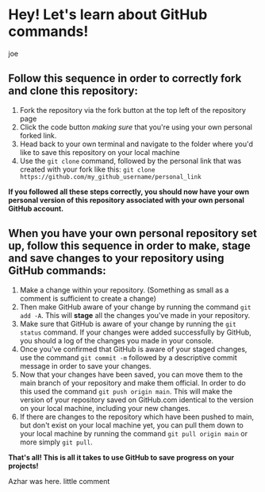 # Hey! Let's learn about GitHub commands! 
joe 
## Follow this sequence in order to correctly fork and clone this repository:

1. Fork the repository via the fork button at the top left of the repository page
2. Click the code button *making sure* that you're using your own personal forked link.
3. Head back to your own terminal and navigate to the folder where you'd like to save this repository on your local machine
4. Use the `git clone` command, followed by the personal link that was created with your fork like this: `git clone https://github.com/my_github_username/personal_link`

**If you followed all these steps correctly, you should now have your own personal version of this repository associated with your own personal GitHub account.**


## When you have your own personal repository set up, follow this sequence in order to make, stage and save changes to your repository using GitHub commands:

1. Make a change within your repository. (Something as small as a comment is sufficient to create a change)
2. Then make GitHub aware of your change by running the command `git add -A`. This will **stage** all the changes you've made in your repository.
3. Make sure that GitHub is aware of your change by running the `git status` command. If your changes were added successfully by GitHub, you should a log of the changes you made in your console. 
4. Once you've confirmed that GitHub is aware of your staged changes, use the command `git commit -m` followed by a descriptive commit message in order to save your changes.
5. Now that your changes have been saved, you can move them to the main branch of your repository and make them official. In order to do this used the command `git push origin main`. This will make the version of your repository saved on GitHub.com identical to the version on your local machine, including your new changes. 
6. If there are changes to the repository which have been pushed to main, but don't exist on your local machine yet, you can pull them down to your local machine by running the command `git pull origin main` or more simply `git pull`.

**That's all! This is all it takes to use GitHub to save progress on your projects!**

Azhar was here.
little comment 

